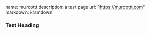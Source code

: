 name: murcottt
description: a test page
url: "https://murcottt.com"
markdown: kramdown

### Test Heading
